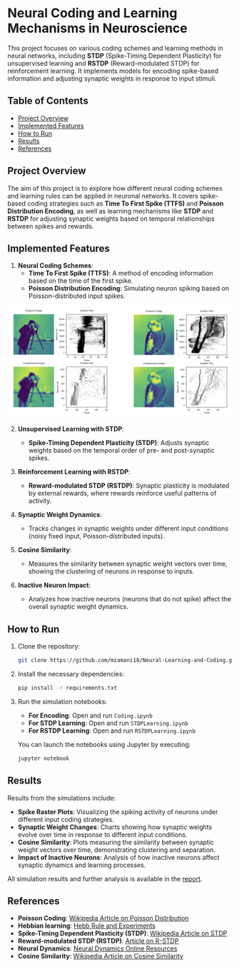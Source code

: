# Neural Coding and Learning Mechanisms in Neuroscience

This project focuses on various coding schemes and learning methods in neural networks, including **STDP** (Spike-Timing Dependent Plasticity) for unsupervised learning and **RSTDP** (Reward-modulated STDP) for reinforcement learning. It implements models for encoding spike-based information and adjusting synaptic weights in response to input stimuli.

## Table of Contents
- [Project Overview](#project-overview)
- [Implemented Features](#implemented-features)
- [How to Run](#how-to-run)
- [Results](#results)
- [References](#references)

## Project Overview
The aim of this project is to explore how different neural coding schemes and learning rules can be applied in neuronal networks. It covers spike-based coding strategies such as **Time To First Spike (TTFS)** and **Poisson Distribution Encoding**, as well as learning mechanisms like **STDP** and **RSTDP** for adjusting synaptic weights based on temporal relationships between spikes and rewards.

## Implemented Features
1. **Neural Coding Schemes**:
   - **Time To First Spike (TTFS)**: A method of encoding information based on the time of the first spike.
   - **Poisson Distribution Encoding**: Simulating neuron spiking based on Poisson-distributed input spikes.

<p align="center">
  <img src="./Report/Figs/coding-pic.png" alt="description" width="550"/>
</p>

2. **Unsupervised Learning with STDP**:
   - **Spike-Timing Dependent Plasticity (STDP)**: Adjusts synaptic weights based on the temporal order of pre- and post-synaptic spikes.
   
3. **Reinforcement Learning with RSTDP**:
   - **Reward-modulated STDP (RSTDP)**: Synaptic plasticity is modulated by external rewards, where rewards reinforce useful patterns of activity.

4. **Synaptic Weight Dynamics**:
   - Tracks changes in synaptic weights under different input conditions (noisy fixed input, Poisson-distributed inputs).

5. **Cosine Similarity**:
   - Measures the similarity between synaptic weight vectors over time, showing the clustering of neurons in response to inputs.

6. **Inactive Neuron Impact**:
   - Analyzes how inactive neurons (neurons that do not spike) affect the overall synaptic weight dynamics.

## How to Run
1. Clone the repository:
   ```bash
   git clone https://github.com/mzamani18/Neural-Learning-and-Coding.git
2. Install the necessary dependencies:
   ```bash
   pip install -r requirements.txt
3. Run the simulation notebooks:
   - **For Encoding**: Open and run `Coding.ipynb`
   - **For STDP Learning**: Open and run `STDPLearning.ipynb`
   - **For RSTDP Learning**: Open and run `RSTDPLearning.ipynb`

   You can launch the notebooks using Jupyter by executing:
   ```bash
   jupyter notebook

## Results
Results from the simulations include:
- **Spike Raster Plots**: Visualizing the spiking activity of neurons under different input coding strategies.
- **Synaptic Weight Changes**: Charts showing how synaptic weights evolve over time in response to different input conditions.
- **Cosine Similarity**: Plots measuring the similarity between synaptic weight vectors over time, demonstrating clustering and separation.
- **Impact of Inactive Neurons**: Analysis of how inactive neurons affect synaptic dynamics and learning processes.

All simulation results and further analysis is available in the [report](./Report/Report-p03.pdf).


## References
- **Poisson Coding**: [Wikipedia Article on Poisson Distribution](https://en.wikipedia.org/wiki/Poisson_distribution)
- **Hebbian learning**: [Hebb Rule and Experiments](https://neuronaldynamics.epfl.ch/online/Ch19.S1.html)
- **Spike-Timing Dependent Plasticity (STDP)**: [Wikipedia Article on STDP](https://en.wikipedia.org/wiki/Spike-timing-dependent_plasticity)
- **Reward-modulated STDP (RSTDP)**: [Article on R-STDP](https://ieeexplore.ieee.org/document/8460482)
- **Neural Dynamics**: [Neural Dynamics Online Resources](https://neuronaldynamics.epfl.ch)
- **Cosine Similarity**: [Wikipedia Article on Cosine Similarity](https://en.wikipedia.org/wiki/Cosine_similarity)
